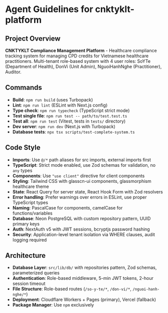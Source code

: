 # Agent Guidelines for cnktyklt-platform

## Project Overview
**CNKTYKLT Compliance Management Platform** - Healthcare compliance tracking system for managing CPD credits for Vietnamese healthcare practitioners. Multi-tenant role-based system with 4 user roles: SoYTe (Department of Health), DonVi (Unit Admin), NguoiHanhNghe (Practitioner), Auditor.

## Commands
- **Build**: `npm run build` (uses Turbopack)
- **Lint**: `npm run lint` (ESLint with Next.js config)
- **Type check**: `npm run typecheck` (TypeScript strict mode)
- **Test single file**: `npm run test -- path/to/test.test.ts`
- **Test all**: `npm run test` (Vitest, tests in `tests/` directory)
- **Dev server**: `npm run dev` (Next.js with Turbopack)
- **Database tests**: `npx tsx scripts/test-complete-system.ts`

## Code Style
- **Imports**: Use `@/*` path aliases for src imports, external imports first
- **TypeScript**: Strict mode enabled, use Zod schemas for validation, no `any` types
- **Components**: Use `"use client"` directive for client components
- **Styling**: Tailwind CSS with glasscn-ui components, glassmorphism healthcare theme
- **State**: React Query for server state, React Hook Form with Zod resolvers
- **Error handling**: Prefer warnings over errors in ESLint, use proper TypeScript types
- **Naming**: PascalCase for components, camelCase for functions/variables
- **Database**: Neon PostgreSQL with custom repository pattern, UUID primary keys
- **Auth**: NextAuth v5 with JWT sessions, bcryptjs password hashing
- **Security**: Application-level tenant isolation via WHERE clauses, audit logging required

## Architecture
- **Database Layer**: `src/lib/db/` with repositories pattern, Zod schemas, parameterized queries
- **Authentication**: Role-based middleware, 5-min JWT tokens, 2-hour session timeout
- **File Structure**: Role-based routes (`/so-y-te/*`, `/don-vi/*`, `/nguoi-hanh-nghe/*`)
- **Deployment**: Cloudflare Workers + Pages (primary), Vercel (fallback)
- **Package Manager**: Use `npm` exclusively